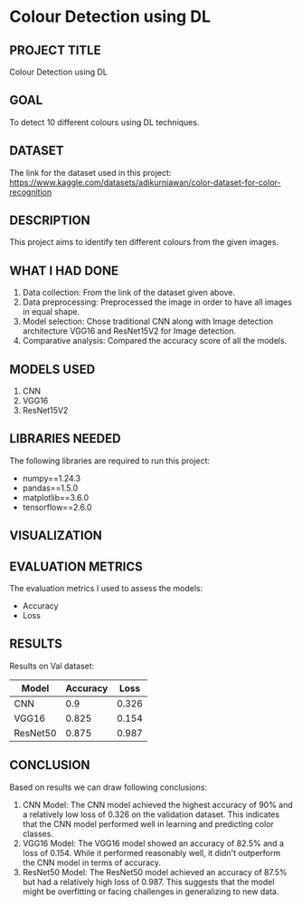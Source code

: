 # Colour Detection using DL

## PROJECT TITLE

Colour Detection using DL

## GOAL

To detect 10 different colours using DL techniques. 

## DATASET

The link for the dataset used in this project:  https://www.kaggle.com/datasets/adikurniawan/color-dataset-for-color-recognition

## DESCRIPTION

This project aims to identify ten different colours from the given images.

## WHAT I HAD DONE

1. Data collection: From the link of the dataset given above. 
2. Data preprocessing: Preprocessed the image in order to have all images in equal shape.
3. Model selection: Chose traditional CNN along with Image detection architecture VGG16 and ResNet15V2 for Image detection.
4. Comparative analysis: Compared the accuracy score of all the models.

## MODELS USED

1. CNN
2. VGG16
3. ResNet15V2


## LIBRARIES NEEDED

The following libraries are required to run this project:

- numpy==1.24.3
- pandas==1.5.0
- matplotlib==3.6.0
- tensorflow==2.6.0

## VISUALIZATION



## EVALUATION METRICS

The evaluation metrics I used to assess the models:

- Accuracy 
- Loss


## RESULTS
Results on Val dataset:

| Model      | Accuracy | Loss    |
|------------|----------|---------|
| CNN    | 0.9     | 0.326   |
| VGG16    | 0.825     | 0.154    |
| ResNet50    | 0.875     | 0.987    |


## CONCLUSION
Based on results we can draw following conclusions:
1. CNN Model: The CNN model achieved the highest accuracy of 90% and a relatively low loss of 0.326 on the validation dataset. This indicates that the CNN model performed well in learning and predicting color classes.
2. VGG16 Model: The VGG16 model showed an accuracy of 82.5% and a loss of 0.154. While it performed reasonably well, it didn't outperform the CNN model in terms of accuracy.
3. ResNet50 Model: The ResNet50 model achieved an accuracy of 87.5% but had a relatively high loss of 0.987. This suggests that the model might be overfitting or facing challenges in generalizing to new data.